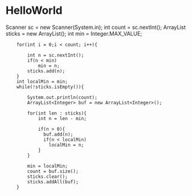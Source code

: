 # HelloWorld

Scanner sc = new Scanner(System.in);
		int count = sc.nextInt();
		ArrayList<Integer> sticks = new ArrayList<Integer>();
		int min = Integer.MAX_VALUE;
		
		for(int i = 0;i < count; i++){
			
			int n = sc.nextInt();
			if(n < min)
				min = n;
			sticks.add(n);
		}
		int localMin = min;
		while(!sticks.isEmpty()){
			
			System.out.println(count);
			ArrayList<Integer> buf = new ArrayList<Integer>();
		
			for(int len : sticks){
				int n = len - min;
				
				if(n > 0){
				  buf.add(n);
				  if(n < localMin)
					localMin = n;
				}
			}
			
			min = localMin;
			count = buf.size();
			sticks.clear();
			sticks.addAll(buf);
		}
		
